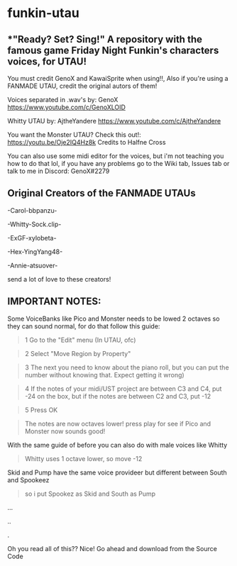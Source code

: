 # funkin-utau
*"Ready? Set? Sing!"
A repository with the famous game Friday Night Funkin's characters voices, for UTAU!
-------------------
You must credit GenoX and KawaiSprite when using!!, Also if you're using a FANMADE UTAU, credit the original autors of them!

Voices separated in .wav's by: GenoX https://www.youtube.com/c/GenoXLOID

Whitty UTAU by: AjtheYandere https://www.youtube.com/c/AjtheYandere

You want the Monster UTAU? Check this out!: https://youtu.be/Oje2IQ4Hz8k Credits to Halfne Cross

You can also use some midi editor for the voices, but i'm not teaching you how to do that lol, if you have any problems go to the Wiki tab, Issues tab or talk to me in Discord: GenoX#2279

Original Creators of the FANMADE UTAUs
-------------------
-Carol-bbpanzu-

-Whitty-Sock.clip-

-ExGF-xylobeta-

-Hex-YingYang48-

-Annie-atsuover-

send a lot of love to these creators!

IMPORTANT NOTES:
---------------------

Some VoiceBanks like Pico and Monster needs to be lowed 2 octaves so they can sound normal, for do that follow this guide:

>1 Go to the "Edit" menu (In UTAU, ofc)

>2 Select "Move Region by Property"

>3 The next you need to know about the piano roll, but you can put the number without knowing that. Expect getting it wrong) 

>4 If the notes of your midi/UST project are between C3 and C4, put -24 on the box, but if the notes are between C2 and C3, put -12

>5 Press OK

>The notes are now octaves lower! press play for see if Pico and Monster now sounds good!

With the same guide of before you can also do with male voices like Whitty
>Whitty uses 1 octave lower, so move -12

Skid and Pump have the same voice provideer but different between South and Spookeez
>so i put Spookez as Skid and South as Pump

...

..

.

Oh you read all of this?? Nice! Go ahead and download from the Source Code
